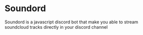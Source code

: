 # Soundord
Soundord is a javascript discord bot that make you able to stream soundcloud tracks directly in your discord channel
